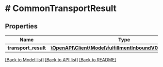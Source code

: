 # # CommonTransportResult

## Properties

Name | Type | Description | Notes
------------ | ------------- | ------------- | -------------
**transport_result** | [**\OpenAPI\Client\Model\fulfillmentInboundV0\TransportResult**](TransportResult.md) |  | [optional]

[[Back to Model list]](../../README.md#models) [[Back to API list]](../../README.md#endpoints) [[Back to README]](../../README.md)
